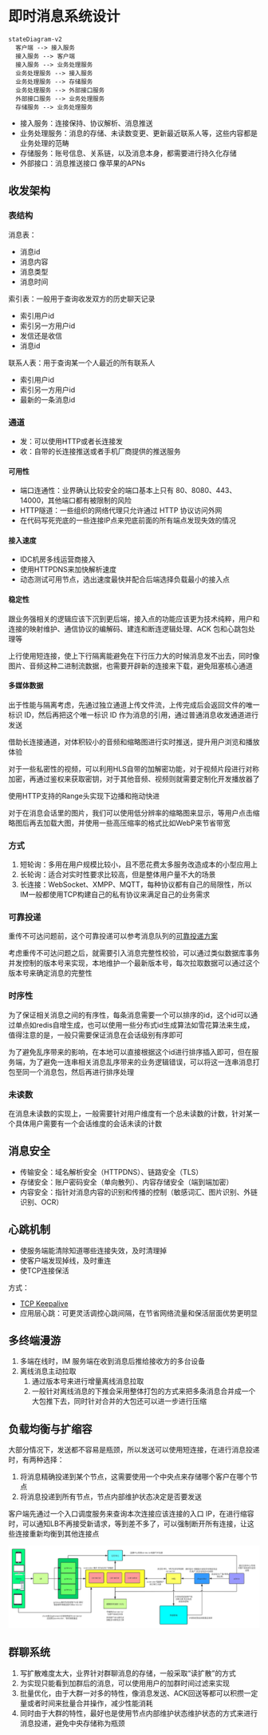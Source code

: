 # 即时消息系统设计

```mermaid
stateDiagram-v2
  客户端 --> 接入服务
  接入服务 --> 客户端
  接入服务 --> 业务处理服务
  业务处理服务 --> 接入服务
  业务处理服务 --> 存储服务
  业务处理服务 --> 外部接口服务
  外部接口服务 --> 业务处理服务
  存储服务 --> 业务处理服务
```

- 接入服务：连接保持、协议解析、消息推送
- 业务处理服务：消息的存储、未读数变更、更新最近联系人等，这些内容都是业务处理的范畴
- 存储服务：账号信息、关系链，以及消息本身，都需要进行持久化存储
- 外部接口：消息推送接口 像苹果的APNs

## 收发架构

### 表结构

消息表：

- 消息id
- 消息内容
- 消息类型
- 消息时间

索引表：一般用于查询收发双方的历史聊天记录

- 索引用户id
- 索引另一方用户id
- 发信还是收信
- 消息id

联系人表：用于查询某一个人最近的所有联系人

- 索引用户id
- 索引另一方用户id
- 最新的一条消息id

### 通道

- 发：可以使用HTTP或者长连接发
- 收：自带的长连接推送或者手机厂商提供的推送服务

#### 可用性

- 端口连通性：业界确认比较安全的端口基本上只有 80、8080、443、14000，其他端口都有被限制的风险
- HTTP隧道：一些组织的网络代理只允许通过 HTTP 协议访问外网
- 在代码写死兜底的一些连接IP点来兜底前面的所有端点发现失效的情况

#### 接入速度

- IDC机房多线运营商接入
- 使用HTTPDNS来加快解析速度
- 动态测试可用节点，选出速度最快并配合后端选择负载最小的接入点

#### 稳定性

跟业务强相关的逻辑应该下沉到更后端，接入点的功能应该更为技术纯粹，用户和连接的映射维护、通信协议的编解码、建连和断连逻辑处理、ACK 包和心跳包处理等

上行使用短连接，使上下行隔离能避免在下行压力大的时候消息发不出去，同时像图片、音频这种二进制流数据，也需要开辟新的连接来下载，避免阻塞核心通道

#### 多媒体数据

出于性能与隔离考虑，先通过独立通道上传文件流，上传完成后会返回文件的唯一标识 ID，然后再把这个唯一标识 ID 作为消息的引用，通过普通消息收发通道进行发送

借助长连接通道，对体积较小的音频和缩略图进行实时推送，提升用户浏览和播放体验

对于一些私密性的视频，可以利用HLS自带的加解密功能，对于视频片段进行对称加密，再通过鉴权来获取密钥，对于其他音频、视频则就需要定制化开发播放器了

使用HTTP支持的Range头实现下边播和拖动快进

对于在消息会话里的图片，我们可以使用低分辨率的缩略图来显示，等用户点击缩略图后再去加载大图，并使用一些高压缩率的格式比如WebP来节省带宽

### 方式

1. 短轮询：多用在用户规模比较小，且不愿花费太多服务改造成本的小型应用上
2. 长轮询：适合对实时性要求比较高，但是整体用户量不大的场景
3. 长连接：WebSocket、XMPP、MQTT，每种协议都有自己的局限性，所以IM一般都使用TCP构建自己的私有协议来满足自己的业务需求

### 可靠投递

重传不可达问题前，这个可靠投递可以参考消息队列的[可靠投递方案](/中间件/消息队列/消息队列.md#消息可靠投递方案)

考虑重传不可达问题之后，就需要引入消息完整性校验，可以通过类似数据库事务并发控制的版本号来实现，本地维护一个最新版本号，每次拉取数据可以通过这个版本号来确定消息的完整性

### 时序性

为了保证相关消息之间的有序性，每条消息需要一个可以排序的id，这个id可以通过单点如redis自增生成，也可以使用一些分布式id生成算法如雪花算法来生成，值得注意的是，一般只需要保证消息在会话级别有序即可

为了避免乱序带来的影响，在本地可以直接根据这个id进行排序插入即可，但在服务端，为了避免一连串相关消息乱序带来的业务逻辑错误，可以将这一连串消息打包至同一个消息包，然后再进行排序处理

### 未读数

在消息未读数的实现上，一般需要针对用户维度有一个总未读数的计数，针对某一个具体用户需要有一个会话维度的会话未读的计数

## 消息安全

- 传输安全：域名解析安全（HTTPDNS）、链路安全（TLS）
- 存储安全：账户密码安全（单向散列）、内容存储安全（端到端加密）
- 内容安全：指针对消息内容的识别和传播的控制（敏感词汇、图片识别、外链识别、OCR）

## 心跳机制

- 使服务端能清除知道哪些连接失效，及时清理掉
- 使客户端发现掉线，及时重连
- 使TCP连接保活

方式：

- [TCP Keepalive](/计算机网络/运输层.md#保活)
- 应用层心跳：可更灵活调控心跳间隔，在节省网络流量和保活层面优势更明显

## 多终端漫游

1. 多端在线时，IM 服务端在收到消息后推给接收方的多台设备
2. 离线消息主动拉取
   1. 通过版本号来进行增量离线消息拉取
   2. 一般针对离线消息的下推会采用整体打包的方式来把多条消息合并成一个大包推下去，同时针对合并的大包还可以进一步进行压缩

## 负载均衡与扩缩容

大部分情况下，发送都不容易是瓶颈，所以发送可以使用短连接，在进行消息投递时，有两种选择：

1. 将消息精确投递到某个节点，这需要使用一个中央点来存储哪个客户在哪个节点
2. 将消息投递到所有节点，节点内部维护状态决定是否要发送

客户端先通过一个入口调度服务来查询本次连接应该连接的入口 IP，在进行缩容时，可以通知LB不再接受新请求，等到差不多了，可以强制断开所有连接，让这些连接重新均衡到其他连接点

![2022108164459](/assets/2022108164459.png)

## 群聊系统

1. 写扩散难度太大，业界针对群聊消息的存储，一般采取“读扩散”的方式
2. 为实现只能看到加群后的消息，可以使用用户的加群时间过滤来实现
3. 批量优化，由于大群一对多的特性，像消息发送、ACK回送等都可以积攒一定量或者时间来批量合并操作，减少性能消耗
4. 同时由于大群的特性，最好也是使用节点内部维护状态维护状态的方式来进行消息投递，避免中央存储称为瓶颈
